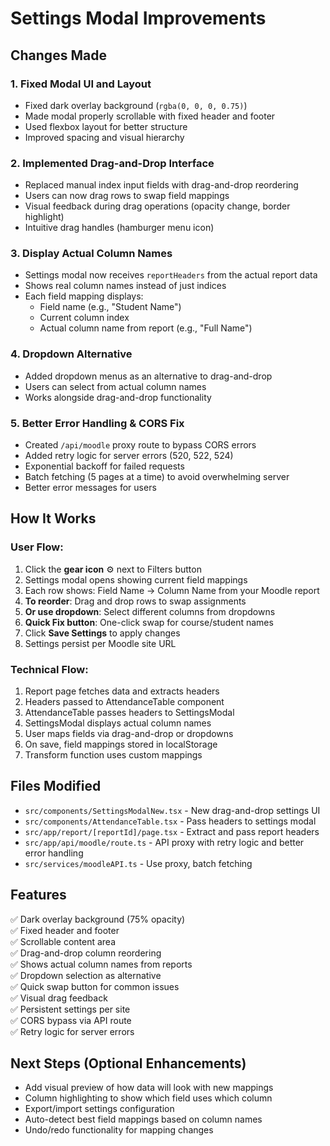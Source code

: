 # Settings Modal Improvements

## Changes Made

### 1. **Fixed Modal UI and Layout**
   - Fixed dark overlay background (`rgba(0, 0, 0, 0.75)`)
   - Made modal properly scrollable with fixed header and footer
   - Used flexbox layout for better structure
   - Improved spacing and visual hierarchy

### 2. **Implemented Drag-and-Drop Interface**
   - Replaced manual index input fields with drag-and-drop reordering
   - Users can now drag rows to swap field mappings
   - Visual feedback during drag operations (opacity change, border highlight)
   - Intuitive drag handles (hamburger menu icon)

### 3. **Display Actual Column Names**
   - Settings modal now receives `reportHeaders` from the actual report data
   - Shows real column names instead of just indices
   - Each field mapping displays:
     - Field name (e.g., "Student Name")
     - Current column index
     - Actual column name from report (e.g., "Full Name")

### 4. **Dropdown Alternative**
   - Added dropdown menus as an alternative to drag-and-drop
   - Users can select from actual column names
   - Works alongside drag-and-drop functionality

### 5. **Better Error Handling & CORS Fix**
   - Created `/api/moodle` proxy route to bypass CORS errors
   - Added retry logic for server errors (520, 522, 524)
   - Exponential backoff for failed requests
   - Batch fetching (5 pages at a time) to avoid overwhelming server
   - Better error messages for users

## How It Works

### User Flow:
1. Click the **gear icon** ⚙️ next to Filters button
2. Settings modal opens showing current field mappings
3. Each row shows: Field Name → Column Name from your Moodle report
4. **To reorder**: Drag and drop rows to swap assignments
5. **Or use dropdown**: Select different columns from dropdowns
6. **Quick Fix button**: One-click swap for course/student names
7. Click **Save Settings** to apply changes
8. Settings persist per Moodle site URL

### Technical Flow:
1. Report page fetches data and extracts headers
2. Headers passed to AttendanceTable component
3. AttendanceTable passes headers to SettingsModal
4. SettingsModal displays actual column names
5. User maps fields via drag-and-drop or dropdowns
6. On save, field mappings stored in localStorage
7. Transform function uses custom mappings

## Files Modified

- `src/components/SettingsModalNew.tsx` - New drag-and-drop settings UI
- `src/components/AttendanceTable.tsx` - Pass headers to settings modal
- `src/app/report/[reportId]/page.tsx` - Extract and pass report headers
- `src/app/api/moodle/route.ts` - API proxy with retry logic and better error handling
- `src/services/moodleAPI.ts` - Use proxy, batch fetching

## Features

✅ Dark overlay background (75% opacity)  
✅ Fixed header and footer  
✅ Scrollable content area  
✅ Drag-and-drop column reordering  
✅ Shows actual column names from reports  
✅ Dropdown selection as alternative  
✅ Quick swap button for common issues  
✅ Visual drag feedback  
✅ Persistent settings per site  
✅ CORS bypass via API route  
✅ Retry logic for server errors  

## Next Steps (Optional Enhancements)

- Add visual preview of how data will look with new mappings
- Column highlighting to show which field uses which column
- Export/import settings configuration
- Auto-detect best field mappings based on column names
- Undo/redo functionality for mapping changes
